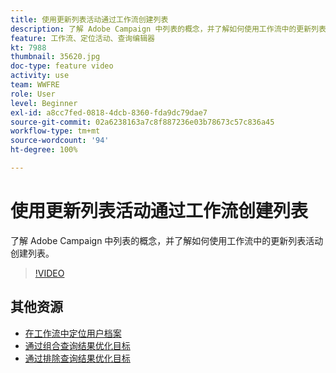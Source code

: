 ```yaml
---
title: 使用更新列表活动通过工作流创建列表
description: 了解 Adobe Campaign 中列表的概念，并了解如何使用工作流中的更新列表活动创建列表。
feature: 工作流、定位活动、查询编辑器
kt: 7988
thumbnail: 35620.jpg
doc-type: feature video
activity: use
team: WWFRE
role: User
level: Beginner
exl-id: a8cc7fed-0818-4dcb-8360-fda9dc79dae7
source-git-commit: 02a6238163a7c8f887236e03b78673c57c836a45
workflow-type: tm+mt
source-wordcount: '94'
ht-degree: 100%

---
```


# 使用更新列表活动通过工作流创建列表

了解 Adobe Campaign 中列表的概念，并了解如何使用工作流中的更新列表活动创建列表。

>[!VIDEO](https://video.tv.adobe.com/v/35620?quality=12)

## 其他资源

* [在工作流中定位用户档案](/help/profile-management/target-profiles-in-a-workflow.md)
* [通过组合查询结果优化目标](/help/process-management/refine-targets-by-combining-query-results.md)
* [通过排除查询结果优化目标](/help/process-management/refine-targets-by-excluding-query-results.md)
